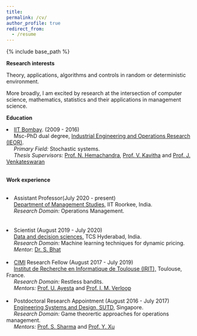 ```yaml
---
title: 
permalink: /cv/
author_profile: true
redirect_from:
  - /resume
---
```



{% include base_path %}

  
<b>Research interests</b>

Theory, applications, algorithms and controls in random or deterministic environment. 

More broadly, I am excited by research at the intersection of computer science, mathematics, statistics and their applications in management science. 

<b>Education</b>
<li><a href="http://www.iitb.ac.in/">IIT Bombay</a>. (2009 - 2016) <br>
&nbsp;&nbsp;&nbsp;&nbsp; Msc-PhD dual degree, <a href="http://www.ieor.iitb.ac.in/">Industrial Engineering and Operations Research (IEOR)</a>. <br>
&nbsp;&nbsp;&nbsp;&nbsp; <i>Primary Field:</i> Stochastic systems. <br>
&nbsp;&nbsp;&nbsp;&nbsp; <i>Thesis Supervisors:</i> <a href="http://www.ieor.iitb.ac.in/~nh">Prof. N. Hemachandra</a>, <a href="http://www.ieor.iitb.ac.in/vkavitha">Prof. V. Kavitha</a> and <a href="http://www.ieor.iitb.ac.in/~jayendran">Prof. J. Venkateswaran</a>

<br>
<br>

<b>Work experience</b>
<br>
<br>
<li>Assistant Professor(July 2020 - present) <br>
&nbsp;&nbsp;&nbsp;&nbsp; <a href="https://www.iitr.ac.in/departments/DM/"> Department of Management Studies,</a> IIT Roorkee, India.<br> 
&nbsp;&nbsp;&nbsp;&nbsp; <i>Research Domain:</i> Operations Management.<br>
<br>
<br>
<li>Scientist (August 2019 - July 2020) <br>
&nbsp;&nbsp;&nbsp;&nbsp; <a href="https://www.tcs.com/making-big-data-work-for-you"> Data and decision sciences,</a> TCS Hyderabad, India.<br> 
&nbsp;&nbsp;&nbsp;&nbsp; <i>Research Domain:</i> Machine learning techniques for dynamic pricing.<br>
&nbsp;&nbsp;&nbsp;&nbsp; <i>Mentor:</i> <a href="https://in.linkedin.com/in/sanjay-bhat-39b36a1b/">Dr. S. Bhat</a> 
<br>
<br>
<li><a href="http://www.cimi.univ-toulouse.fr/en/post-doctoral-fellowships" target="_blank">CIMI</a> Research Fellow (August 2017 - July 2019) <br>
&nbsp;&nbsp;&nbsp;&nbsp; <a href="https://www.irit.fr/?lang=en"> Institut de Recherche en Informatique de Toulouse (IRIT),</a> Toulouse, France.<br> 
&nbsp;&nbsp;&nbsp;&nbsp; <i>Research Domain:</i> Restless bandits.<br>
&nbsp;&nbsp;&nbsp;&nbsp; <i>Mentors:</i> <a href="https://www.irit.fr/~Urtzi.Ayesta/">Prof. U. Ayesta</a> and <a href="http://verloop.perso.enseeiht.fr/">Prof. I. M. Verloop</a>
<br>
<br>

<li>Postdoctoral Research Appointment (August 2016 -
July 2017) <br>
&nbsp;&nbsp;&nbsp;&nbsp; <a href="http://esd.sutd.edu.sg/">Engineering Systems and Design, SUTD,</a> Singapore.<br> 
&nbsp;&nbsp;&nbsp;&nbsp; <i>Research Domain:</i> Game theorertic approaches for operations management. <br>
&nbsp;&nbsp;&nbsp;&nbsp; <i>Mentors:</i> <a href="https://esd.sutd.edu.sg/people/faculty/shrutivandana-sharma">Prof. S. Sharma</a> and <a href="https://esd.sutd.edu.sg/people/faculty/ying-xu">Prof. Y. Xu</a> <br>
  
